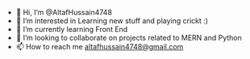 - 👋 Hi, I’m @AltafHussain4748
- 👀 I’m interested in Learning new stuff and playing crickt :)
- 🌱 I’m currently learning Front End
- 💞️ I’m looking to collaborate on projects related to MERN and Python
- 📫 How to reach me altafhussain4748@gmail.com

<!---
AltafHussain4748/AltafHussain4748 is a ✨ special ✨ repository because its `README.md` (this file) appears on your GitHub profile.
You can click the Preview link to take a look at your changes.
--->
